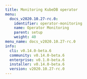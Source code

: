 ```yaml
---
title: Monitoring KubeDB operator
menu:
  docs_v2020.10.27-rc.0:
    identifier: operator-monitoring
    name: Operator Monitoring
    parent: setup
    weight: 40
menu_name: docs_v2020.10.27-rc.0
info:
  cli: v0.14.0-beta.6
  community: v0.14.0-beta.6
  enterprise: v0.1.0-beta.6
  installer: v0.14.0-beta.6
  version: v2020.10.27-rc.0
---
```


